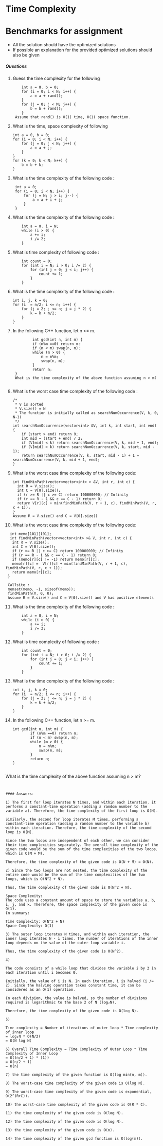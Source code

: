 # Time Complexity 


# Benchmarks for assignment
 - All the solution should have the optimized solutions
 - If possible an explanation for the provided optimized solutions should also be given

##### Questions

1) Guess the time complexity for the following 
    ```
        int a = 0, b = 0;    
        for (i = 0; i < N; i++) {
            a = a + rand();  
        }
        for (j = 0; j < M; j++) {
            b = b + rand();
        }
     Assume that rand() is O(1) time, O(1) space function.
     ```
     
2) What is the time, space complexity of following 
    ```
    int a = 0, b = 0;    
    for (i = 0; i < N; i++) {
        for (j = 0; j < N; j++) {
            a = a + j;
        }
    }
    for (k = 0; k < N; k++) {
        b = b + k;
    }
    ```
3) What is the time complexity of the following code :
   ```
    int a = 0;
    for (i = 0; i < N; i++) {
        for (j = N; j > i; j--) {
            a = a + i + j;
        }
    }
    ```
    
4) What is the time complexity of the following code :
    ```
        int a = 0, i = N;
        while (i > 0) {
            a += i;
            i /= 2;
        }
    ```
5) What is time complexity of following code :
    ```
        int count = 0;
        for (int i = N; i > 0; i /= 2) {
            for (int j = 0; j < i; j++) {
                count += 1;
            }
        }
    ```

6) What is the time complexity of the following code :
    ```
    int i, j, k = 0;
    for (i  = n/2; i <= n; i++) {
        for (j = 2; j <= n; j = j * 2) {
            k = k + n/2;
        }
    }
    ```
7) In the following C++ function, let n >= m.
   ```    
            int gcd(int n, int m) {
            if (n%m ==0) return m;
            if (n < m) swap(n, m);
            while (m > 0) {
                n = n%m;
                swap(n, m);
            }
            return n;
    }
    What is the time complexity of the above function assuming n > m?
  
8) What is the worst case time complexity of the following code :
    ```
    /* 
     * V is sorted 
     * V.size() = N
     * The function is initially called as searchNumOccurrence(V, k, 0, N-1)
     */
    int searchNumOccurrence(vector<int> &V, int k, int start, int end) {
        if (start > end) return 0;
        int mid = (start + end) / 2;
        if (V[mid] < k) return searchNumOccurrence(V, k, mid + 1, end);
        if (V[mid] > k) return searchNumOccurrence(V, k, start, mid - 1);
        return searchNumOccurrence(V, k, start, mid - 1) + 1 + searchNumOccurrence(V, k, mid + 1, end);
    }
    ```
9) What is the worst case time complexity of the following code:
    ```
    int findMinPath(vector<vector<int> > &V, int r, int c) {
      int R = V.size();
      int C = V[0].size();
      if (r >= R || c >= C) return 100000000; // Infinity
      if (r == R - 1 && c == C - 1) return 0;
      return V[r][c] + min(findMinPath(V, r + 1, c), findMinPath(V, r, c + 1));
    }
    Assume R = V.size() and C = V[0].size()
    ```
    
10) What is the worst case time complexity of the following code:
   ```
     int memo[101][101];
     int findMinPath(vector<vector<int> >& V, int r, int c) {
      int R = V.size();
      int C = V[0].size();
      if (r >= R || c >= C) return 100000000; // Infinity
      if (r == R - 1 && c == C - 1) return 0;
      if (memo[r][c] != -1) return memo[r][c];
      memo[r][c] =  V[r][c] + min(findMinPath(V, r + 1, c), findMinPath(V, r, c + 1));
      return memo[r][c];
    }
    
    Callsite : 
    memset(memo, -1, sizeof(memo));
    findMinPath(V, 0, 0);
    Assume R = V.size() and C = V[0].size() and V has positive elements
  ```
 
11) What is the time complexity of the following code :
    ```
        int a = 0, i = N;
        while (i > 0) {
            a += i;
            i /= 2;
        }
    ```
12) What is time complexity of following code :
    ```
        int count = 0;
        for (int i = N; i > 0; i /= 2) {
            for (int j = 0; j < i; j++) {
                count += 1;
            }
        }
    ```
    
13) What is the time complexity of the following code :
    ```
    int i, j, k = 0;
    for (i  = n/2; i <= n; i++) {
        for (j = 2; j <= n; j = j * 2) {
            k = k + n/2;
        }
    }
    ```
    
14) In the following C++ function, let n >= m.
    ```
    int gcd(int n, int m) {
            if (n%m ==0) return m;
            if (n < m) swap(n, m);
            while (m > 0) {
                n = n%m;
                swap(n, m);
            }
            return n;
    }
   
   What is the time complexity of the above function assuming n > m?
  ```


#### Answers:

1) The first for loop iterates N times, and within each iteration, it performs a constant-time operation (adding a random number to the variable a). Therefore, the time complexity of the first loop is O(N).

Similarly, the second for loop iterates M times, performing a constant-time operation (adding a random number to the variable b) within each iteration. Therefore, the time complexity of the second loop is O(M).

Since the two loops are independent of each other, we can consider their time complexities separately. The overall time complexity of the given code would be the sum of the time complexities of the two loops, which is O(N + M).

Therefore, the time complexity of the given code is O(N + M) = O(N).

2) Since the two loops are not nested, the time complexity of the entire code would be the sum of the time complexities of the two loops, which is O(N^2 + N).

Thus, the time complexity of the given code is O(N^2 + N).

Space Complexity:
The code uses a constant amount of space to store the variables a, b, i, j, and k. Therefore, the space complexity of the given code is O(1).
In summary:

Time Complexity: O(N^2 + N)
Space Complexity: O(1)

3) The outer loop iterates N times, and within each iteration, the inner loop iterates N - i times. The number of iterations of the inner loop depends on the value of the outer loop variable i.

Thus, the time complexity of the given code is O(N^2).

4) 

The code consists of a while loop that divides the variable i by 2 in each iteration until i becomes 0.

Initially, the value of i is N. In each iteration, i is halved (i /= 2). Since the halving operation takes constant time, it can be considered as an O(1) operation.

In each division, the value is halved, so the number of divisions required is logarithmic to the base 2 of N (log₂N).

Therefore, the time complexity of the given code is O(log N).

5) 

Time complexity = Number of iterations of outer loop * Time complexity of inner loop
= log₂N * O(N/2)
= O(N log N)

6) Overall Time Complexity = Time Complexity of Outer Loop * Time Complexity of Inner Loop
= O((n/2 + 1) * (1))
= O(n/2 + 1)
= O(n)

7) the time complexity of the given function is O(log min(n, m)).

8) The worst-case time complexity of the given code is O(log N).

9) The worst-case time complexity of the given code is exponential, O(2^(R+C)).

10) the worst-case time complexity of the given code is O(R * C).

11) the time complexity of the given code is O(log N).

12) the time complexity of the given code is O(log N).

13) the time complexity of the given code is O(n).

14) the time complexity of the given gcd function is O(log(m)).